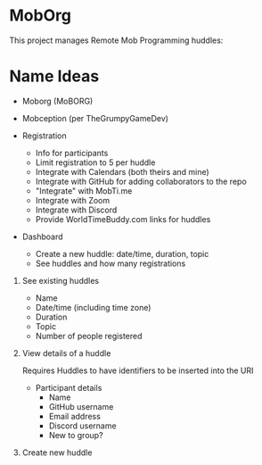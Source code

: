 # MobOrg

This project manages Remote Mob Programming huddles:

# Name Ideas

* Moborg (MoBORG)
* Mobception (per TheGrumpyGameDev)

* Registration
    + Info for participants
    + Limit registration to 5 per huddle
    - Integrate with Calendars (both theirs and mine)
    - Integrate with GitHub for adding collaborators to the repo
    - "Integrate" with MobTi.me
    - Integrate with Zoom
    - Integrate with Discord
    - Provide WorldTimeBuddy.com links for huddles

* Dashboard
    + Create a new huddle: date/time, duration, topic
    + See huddles and how many registrations

1. See existing huddles
    - Name
    - Date/time (including time zone)
    - Duration
    - Topic 
    - Number of people registered

1. View details of a huddle
   
   Requires Huddles to have identifiers to be inserted into the URI

    - Participant details
      - Name
      - GitHub username
      - Email address 
      - Discord username
      - New to group?

1. Create new huddle
